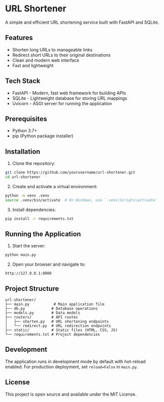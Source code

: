 # URL Shortener

A simple and efficient URL shortening service built with FastAPI and SQLite.

## Features

- Shorten long URLs to manageable links
- Redirect short URLs to their original destinations
- Clean and modern web interface
- Fast and lightweight

## Tech Stack

- FastAPI - Modern, fast web framework for building APIs
- SQLite - Lightweight database for storing URL mappings
- Uvicorn - ASGI server for running the application

## Prerequisites

- Python 3.7+
- pip (Python package installer)

## Installation

1. Clone the repository:
```bash
git clone https://github.com/yourusername/url-shortener.git
cd url-shortener
```

2. Create and activate a virtual environment:
```bash
python -m venv .venv
source .venv/bin/activate  # On Windows, use `.venv\Scripts\activate`
```

3. Install dependencies:
```bash
pip install -r requirements.txt
```

## Running the Application

1. Start the server:
```bash
python main.py
```

2. Open your browser and navigate to:
```
http://127.0.0.1:8000
```

## Project Structure

```
url-shortener/
├── main.py           # Main application file
├── db.py            # Database operations
├── models.py        # Data models
├── routers/         # API routes
│   ├── shorten.py   # URL shortening endpoints
│   └── redirect.py  # URL redirection endpoints
├── static/          # Static files (HTML, CSS, JS)
└── requirements.txt # Project dependencies
```

## Development

The application runs in development mode by default with hot-reload enabled. For production deployment, set `reload=False` in `main.py`.

## License

This project is open source and available under the MIT License. 
